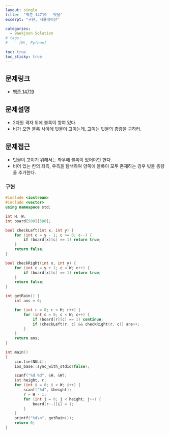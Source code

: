 ```yaml
---
layout: single
title:  "백준 14719 - 빗물"
excerpt: "구현, 시뮬레이션"

categories:
  - Baekjoon Solution
# tags:
#   - [ML, Python]

toc: true
toc_sticky: true
---
```


## 문제링크
- [백준 14719](https://www.acmicpc.net/problem/14719)

## 문제설명
- 2차원 격자 위에 블록이 쌓여 있다.
- 비가 오면 블록 사이에 빗물이 고이는데, 고이는 빗물의 총량을 구하라.

## 문제접근
- 빗물이 고이기 위해서는 좌우에 블록이 있어야만 한다.
- 비어 있는 칸의 좌측, 우측을 탐색하여 양쪽에 블록이 모두 존재하는 경우 빗물 총량을 추가한다.

### 구현
```c++
#include <iostream>
#include <vector>
using namespace std;

int H, W;
int board[500][500];

bool checkLeft(int x, int y) {
	for (int c = y - 1; c >= 0; c--) {
		if (board[x][c] == 1) return true;
	}
	return false;
}

bool checkRight(int x, int y) {
	for (int c = y + 1; c < W; c++) {
		if (board[x][c] == 1) return true;
	}
	return false;
}

int getRain() {
	int ans = 0;

	for (int r = 0; r < H; r++) {
		for (int c = 0; c < W; c++) {
			if (board[r][c] == 1) continue;
			if (checkLeft(r, c) && checkRight(r, c)) ans++;
		}
	}
	return ans;
}

int main()
{
	cin.tie(NULL);
	ios_base::sync_with_stdio(false);

	scanf("%d %d", &H, &W);
	int height, r;
	for (int i = 0; i < W; i++) {
		scanf("%d", &height);
		r = H - 1;
		for (int j = 0; j < height; j++) {
			board[r--][i] = 1;
		}
	}
	printf("%d\n", getRain());
	return 0;
}
```
